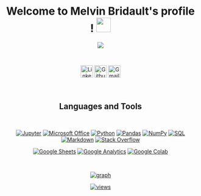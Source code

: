 <h1 align="center">
  Welcome to Melvin Bridault's profile !
  <img src="https://media.giphy.com/media/hvRJCLFzcasrR4ia7z/giphy.gif" width="38">
</h1>

<p align="center">
  <a href="https://github.com/DenverCoder1/readme-typing-svg"><img src="https://readme-typing-svg.herokuapp.com?color=%23F75C7E&size=22&center=true&vCenter=true&lines=Data+analyst+junior;Passionate+about+data+science;Always+learning+new+things"></a>
</p>
<br>
<p align="center">
  <a href="https://www.linkedin.com/in/melvin-bridault/"><img width="32px" alt="LinkedIn logo" title="LinkedIn"src="https://www.iconsdb.com/icons/preview/color/F75C7E/linkedin-4-xxl.png"/></a>
  <a href="https://github.com/MelvinBridault"><img width="32px" alt="Github logo" title="Github" src="https://www.iconsdb.com/icons/preview/color/F75C7E/github-9-xxl.png"/></a>
  <a href="mailto:melvin.bridault@gmail.com"><img width="32px" alt="Gmail logo" title="Gmail" src="https://www.iconsdb.com/icons/preview/color/F75C7E/message-xxl.png"/></a>
</p>
<br>
<h2 align="center">
Languages and Tools
</h2>
<br>
<p align="center">
  <a href="#"><img alt="Jupyter" src="https://img.shields.io/badge/Jupyter-F37626.svg?logo=Jupyter&logoColor=white"></a>
  <a href="#"><img alt="Microsoft Office" src="https://img.shields.io/badge/-Microsoft%20Office-D83B01?logo=microsoft-office&logoColor=white"></a>
  <a href="#"><img alt="Python" src="https://img.shields.io/badge/Python-14354C.svg?logo=python&logoColor=white"></a>
  <a href="#"><img alt="Pandas" src="https://img.shields.io/badge/Pandas-150458.svg?logo=pandas&logoColor=white"></a>
  <a href="#"><img alt="NumPy" src="https://img.shields.io/badge/Numpy-013243.svg?logo=numpy&logoColor=white"></a>
  <a href="#"><img alt="SQL" src="https://custom-icon-badges.herokuapp.com/badge/SQL-025E8C.svg?logo=database&logoColor=white"></a>
  <a href="#"><img alt="Markdown" src="https://img.shields.io/badge/Markdown-000000.svg?logo=markdown&logoColor=white"></a>
  <a href="#"><img alt="Stack Overflow" src="https://img.shields.io/badge/-Stack%20Overflow-FE7A16?logo=stack-overflow&logoColor=white"></a>
</p>
<p align="center">
  <a href="#"><img alt="Google Sheets" src="https://img.shields.io/badge/Google%20Sheets-34A853.svg?logo=google%20sheets&logoColor=white"></a>
  <a href="#"><img alt="Google Analytics" src="https://img.shields.io/badge/-Google%20Analytics-E37400?logo=google-analytics&logoColor=white"></a>
  <a href="#"><img alt="Google Colab" src="https://img.shields.io/badge/-Google%20Colab-F9AB00?logo=google-colab&logoColor=white"></a>
</p>
<br>

<p align="center">                                                                                                                      
  <a href="https://user-images.githubusercontent.com/73826011/150673723-06234a02-0548-410e-8cbf-eef869f07d7c.png">
    <img alt="graph" src="https://user-images.githubusercontent.com/73826011/150673723-06234a02-0548-410e-8cbf-eef869f07d7c.png"/></a>
</p>

<p align="center">                                                                                                                      
  <a href="https://komarev.com/ghpvc/?username=MelvinBridault&style=plastic&color=F75C7E">
    <img alt="views" title="GitHub profile views" src="https://komarev.com/ghpvc/?username=MelvinBridault&style=plastic&color=F75C7E"/></a>
</p>
